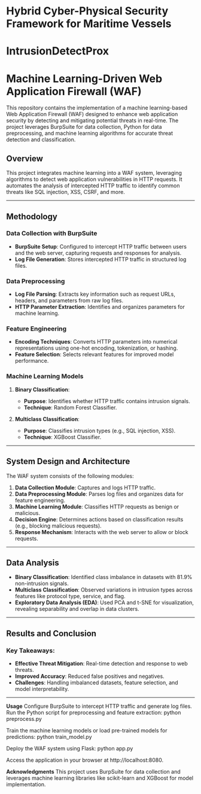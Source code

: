 # Hybrid Cyber-Physical Security Framework for Maritime Vessels
# IntrusionDetectProx
# Machine Learning-Driven Web Application Firewall (WAF)

This repository contains the implementation of a machine learning-based Web Application Firewall (WAF) designed to enhance web application security by detecting and mitigating potential threats in real-time. The project leverages BurpSuite for data collection, Python for data preprocessing, and machine learning algorithms for accurate threat detection and classification.


## Overview

This project integrates machine learning into a WAF system, leveraging algorithms to detect web application vulnerabilities in HTTP requests. It automates the analysis of intercepted HTTP traffic to identify common threats like SQL injection, XSS, CSRF, and more. 

---

## Methodology

### Data Collection with BurpSuite

- **BurpSuite Setup**: Configured to intercept HTTP traffic between users and the web server, capturing requests and responses for analysis.  
- **Log File Generation**: Stores intercepted HTTP traffic in structured log files.  

### Data Preprocessing

- **Log File Parsing**: Extracts key information such as request URLs, headers, and parameters from raw log files.  
- **HTTP Parameter Extraction**: Identifies and organizes parameters for machine learning.  

### Feature Engineering

- **Encoding Techniques**: Converts HTTP parameters into numerical representations using one-hot encoding, tokenization, or hashing.  
- **Feature Selection**: Selects relevant features for improved model performance.  

### Machine Learning Models

1. **Binary Classification**:  
   - **Purpose**: Identifies whether HTTP traffic contains intrusion signals.  
   - **Technique**: Random Forest Classifier.  

2. **Multiclass Classification**:  
   - **Purpose**: Classifies intrusion types (e.g., SQL injection, XSS).  
   - **Technique**: XGBoost Classifier.  

---

## System Design and Architecture

The WAF system consists of the following modules:  

1. **Data Collection Module**: Captures and logs HTTP traffic.  
2. **Data Preprocessing Module**: Parses log files and organizes data for feature engineering.  
3. **Machine Learning Module**: Classifies HTTP requests as benign or malicious.  
4. **Decision Engine**: Determines actions based on classification results (e.g., blocking malicious requests).  
5. **Response Mechanism**: Interacts with the web server to allow or block requests.  

---

## Data Analysis

- **Binary Classification**: Identified class imbalance in datasets with 81.9% non-intrusion signals.  
- **Multiclass Classification**: Observed variations in intrusion types across features like protocol type, service, and flag.  
- **Exploratory Data Analysis (EDA)**: Used PCA and t-SNE for visualization, revealing separability and overlap in data clusters.  

---

## Results and Conclusion

### Key Takeaways:

- **Effective Threat Mitigation**: Real-time detection and response to web threats.  
- **Improved Accuracy**: Reduced false positives and negatives.  
- **Challenges**: Handling imbalanced datasets, feature selection, and model interpretability.  

---

**Usage**
Configure BurpSuite to intercept HTTP traffic and generate log files.
Run the Python script for preprocessing and feature extraction:
python preprocess.py

Train the machine learning models or load pre-trained models for predictions:
python train_model.py

Deploy the WAF system using Flask:
python app.py

Access the application in your browser at http://localhost:8080.

**Acknowledgments**
This project uses BurpSuite for data collection and leverages machine learning libraries like scikit-learn and XGBoost for model implementation.
